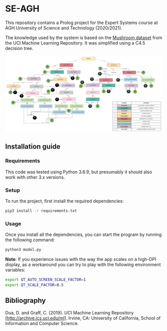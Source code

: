 # SE-AGH

This repository contains a Prolog project for the Expert Systems course at AGH University of Science and Technology (2020/2021).

The knowledge used by the system is based on the [Mushroom dataset](https://archive.ics.uci.edu/ml/datasets/mushroom) from the UCI Machine Learning Repository. It was simplified using a C4.5 decision tree.

![Predicate tree](predicate_tree.png)

## Installation guide

### Requirements

This code was tested using Python 3.6.9, but presumably it should also work with other 3.x versions.

### Setup

To run the project, first install the required dependencies:

```bash
pip3 install -r requirements.txt
```

### Usage
Once you install all the dependencies, you can start the program by running the following command:

```bash
python3 model.py
```

**Note**: If you experience issues with the way the app scales on a high-DPI display, as a workaround you can try to play with the following environment variables:

```bash
export QT_AUTO_SCREEN_SCALE_FACTOR=1
export QT_SCALE_FACTOR=0.5
```

## Bibliography

Dua, D. and Graff, C. (2019). UCI Machine Learning Repository [http://archive.ics.uci.edu/ml]. Irvine, CA: University of California, School of Information and Computer Science.
